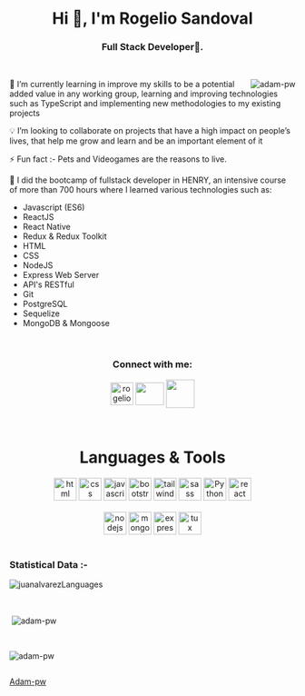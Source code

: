<h1 align="center">Hi 👋, I'm Rogelio Sandoval</h1>
<h3 align="center">Full Stack Developer🌟.</h3>

<br>

<p><img align="right" src="https://github.com/Adam-pw/Adam-pw/blob/main/animation_500_kxa883sd.gif" alt="adam-pw" /></p>


 🌱 I’m currently learning in improve my skills to be a potential added value in any working group, learning and improving technologies such as TypeScript and implementing new methodologies to my existing projects

 💡 I’m looking to collaborate on projects that have a high impact on people’s lives, that help me grow and learn and be an important element of it

 ⚡ Fun fact :- Pets and Videogames are the reasons to live.

 🚀 I did the bootcamp of fullstack developer in HENRY, an intensive course of more than 700 hours where I learned various technologies such as:

<ul>
  <li>Javascript (ES6)</li>
  <li>ReactJS</li>
  <li>React Native</li>
  <li>Redux & Redux Toolkit</li>
  <li>HTML</li>
  <li>CSS</li>
  <li>NodeJS</li>
  <li>Express Web Server</li>
  <li>API's RESTful</li>
  <li>Git</li>
  <li>PostgreSQL</li>
  <li>Sequelize</li>
  <li>MongoDB & Mongoose</li>
</ul>

<br>


<h3 align="center">Connect with me:</h3>
<p align="center">
  <a href="https://www.linkedin.com/in/rogelio-sandoval/" target="blank"><img align="center"
      src="https://raw.githubusercontent.com/rahuldkjain/github-profile-readme-generator/master/src/images/icons/Social/linked-in-alt.svg"
      alt="rogelio sandoval" height="40" width="40" /></a> 
  <a href="mailto:danzsv94@gmail.com"><img align="center" src="https://upload.wikimedia.org/wikipedia/commons/thumb/8/8c/Gmail_Icon_%282013-2020%29.svg/2560px-   Gmail_Icon_%282013-2020%29.svg.png" height="40" width="50"></a>
<a href="https://wa.me/51923393089" target="blank"><img align="center" src="https://upload.wikimedia.org/wikipedia/commons/thumb/6/6b/WhatsApp.svg/2044px-WhatsApp.svg.png" height="50" width="50"/></a>
</p>

<br>

<h1 align='center'>Languages & Tools</h1>
<div align="center">
<a margin="10" href="https://developer.mozilla.org/en-US/docs/Web/HTML" target="_blank"><img margin="10px" height="40" src="https://github.com/abdoachhoubi/abdoachhoubi/blob/main/svgs/html.svg" alt="html"></a>
<a margin="10" href="https://developer.mozilla.org/en-US/docs/Web/CSS" target="_blank"><img margin="10px" height="40" src="https://github.com/abdoachhoubi/abdoachhoubi/blob/main/svgs/css.svg" alt="css"></a>
<a margin="10" href="https://developer.mozilla.org/en-US/docs/Web/JavaScript" target="_blank"><img margin="10px" height="40" src="https://github.com/abdoachhoubi/abdoachhoubi/blob/main/svgs/javascript.svg" alt="javascript"></a>
<a margin="10" href="https://getbootstrap.com" target="_blank"><img margin="10px" height="40" src="https://github.com/abdoachhoubi/abdoachhoubi/blob/main/svgs/bootstrap.svg" alt="bootstrap"></a>
<a margin="10" href="https://tailwindcss.com" target="_blank"><img margin="10px" height="40" src="https://github.com/abdoachhoubi/abdoachhoubi/blob/main/svgs/tailwind.svg" alt="tailwind"></a>
<a margin="10" href="https://sass-lang.com" target="_blank"><img margin="10px" height="40" src="https://github.com/abdoachhoubi/abdoachhoubi/blob/main/svgs/sass.svg" alt="sass"></a>
<a margin="10" href="https://www.python.org" target="_blank"><img margin="10px" height="40" src="https://upload.wikimedia.org/wikipedia/commons/thumb/c/c3/Python-logo-notext.svg/1869px-Python-logo-notext.svg.png" alt="Python"></a>
<a margin="10" href="https://reactjs.org" target="_blank"><img margin="10px" height="40" src="https://github.com/abdoachhoubi/abdoachhoubi/blob/main/svgs/react.svg" alt="react"></a>
<br />
<br />
<a margin="10" href="https://nodejs.org" target="_blank"><img margin="10px" height="40" src="https://github.com/abdoachhoubi/abdoachhoubi/blob/main/svgs/nodejs.svg" alt="nodejs"></a>
<a margin="10" href="https://mongodb.com" target="_blank"><img margin="10px" height="40" src="https://github.com/abdoachhoubi/abdoachhoubi/blob/main/svgs/mongodb.svg" alt="mongodb"></a>
<a margin="10" href="https://expressjs.com" target="_blank"><img margin="10px" height="40" src="https://github.com/abdoachhoubi/abdoachhoubi/blob/main/svgs/express.svg" alt="express"></a>
<a margin="10" href="https://www.linux.org" target="_blank"><img margin="10px" height="40" src="https://upload.wikimedia.org/wikipedia/commons/thumb/3/35/Tux.svg/640px-Tux.svg.png" alt="tux"></a>
</div>

<br>

<h3>Statistical Data :-</h3>
<p><img align="center"
    src="https://github-readme-stats.vercel.app/api/top-langs/?username=danzsv&layout=compact&theme=dark&bg_color=0A0A0A" alt="juanalvarezLanguages"
    alt="adam-pw" 
    bg_color=#808080/></p>

<br>

<p>&nbsp;<img align="center" src="https://github-readme-stats.vercel.app/api?username=danzsv&show_icons=true&locale=en&bg_color=0d1117&text_color=ffffff&repo=convoychat"
    alt="adam-pw" /></p>

<br>

<p><img align="center" src="https://github-readme-streak-stats.herokuapp.com/?user=Adam-pw&theme=dark&background=0d1117&date_format=M%20j%5B%2C%20Y%5D" alt="adam-pw" /></p>
      
<p align="left"> <a href="https://twitter.com/" target="blank"><img
      src="https://img.shields.io/twitter/follow/?logo=twitter&style=for-the-badge" alt="" /></a> </p>

[Adam-pw](https://github.com/Adam-pw)
